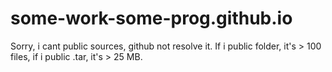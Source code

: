 # some-work-some-prog.github.io

Sorry, i cant public sources, github not resolve it. If i public folder, it's > 100 files, if i public .tar, it's > 25 MB.
